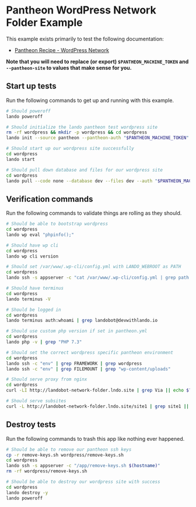 Pantheon WordPress Network Folder Example
==========================

This example exists primarily to test the following documentation:

* [Pantheon Recipe - WordPress Network](https://docs.devwithlando.io/tutorials/pantheon.html)

**Note that you will need to replace (or export) `$PANTHEON_MACHINE_TOKEN` and `--pantheon-site` to values that make sense for you.**

Start up tests
--------------

Run the following commands to get up and running with this example.

```bash
# Should poweroff
lando poweroff

# Should initialize the lando pantheon test wordpress site
rm -rf wordpress && mkdir -p wordpress && cd wordpress
lando init --source pantheon --pantheon-auth "$PANTHEON_MACHINE_TOKEN" --pantheon-site landobot-network-folder

# Should start up our wordpress site successfully
cd wordpress
lando start

# Should pull down database and files for our wordpress site
cd wordpress
lando pull --code none --database dev --files dev --auth "$PANTHEON_MACHINE_TOKEN"
```

Verification commands
---------------------

Run the following commands to validate things are rolling as they should.

```bash
# Should be able to bootstrap wordpress
cd wordpress
lando wp eval "phpinfo();"

# Should have wp cli
cd wordpress
lando wp cli version

# Should set /var/www/.wp-cli/config.yml with LANDO_WEBROOT as PATH
cd wordpress
lando ssh -s appserver -c "cat /var/www/.wp-cli/config.yml | grep path | grep /app"

# Should have terminus
cd wordpress
lando terminus -V

# Should be logged in
cd wordpress
lando terminus auth:whoami | grep landobot@devwithlando.io

# Should use custom php version if set in pantheon.yml
cd wordpress
lando php -v | grep "PHP 7.3"

# Should set the correct wordpress specific pantheon environment
cd wordpress
lando ssh -c "env" | grep FRAMEWORK | grep wordpress
lando ssh -c "env" | grep FILEMOUNT | grep "wp-content/uploads"

# Should serve proxy from nginx
cd wordpress
curl -LI http://landobot-network-folder.lndo.site | grep Via || echo $? | grep 1

# Should serve subsites
curl -L http://landobot-network-folder.lndo.site/site1 | grep site1 || echo $? | grep 1
```

Destroy tests
-------------

Run the following commands to trash this app like nothing ever happened.

```bash
# Should be able to remove our pantheon ssh keys
cp -r remove-keys.sh wordpress/remove-keys.sh
cd wordpress
lando ssh -s appserver -c "/app/remove-keys.sh $(hostname)"
rm -rf wordpress/remove-keys.sh

# Should be able to destroy our wordpress site with success
cd wordpress
lando destroy -y
lando poweroff
```
